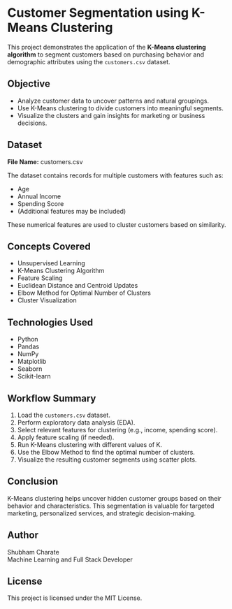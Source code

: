 # Customer Segmentation using K-Means Clustering

This project demonstrates the application of the **K-Means clustering algorithm** to segment customers based on purchasing behavior and demographic attributes using the `customers.csv` dataset.

## Objective

- Analyze customer data to uncover patterns and natural groupings.
- Use K-Means clustering to divide customers into meaningful segments.
- Visualize the clusters and gain insights for marketing or business decisions.

## Dataset

**File Name:** customers.csv

The dataset contains records for multiple customers with features such as:
- Age
- Annual Income
- Spending Score
- (Additional features may be included)

These numerical features are used to cluster customers based on similarity.

## Concepts Covered

- Unsupervised Learning
- K-Means Clustering Algorithm
- Feature Scaling
- Euclidean Distance and Centroid Updates
- Elbow Method for Optimal Number of Clusters
- Cluster Visualization

## Technologies Used

- Python
- Pandas
- NumPy
- Matplotlib
- Seaborn
- Scikit-learn

## Workflow Summary

1. Load the `customers.csv` dataset.
2. Perform exploratory data analysis (EDA).
3. Select relevant features for clustering (e.g., income, spending score).
4. Apply feature scaling (if needed).
5. Run K-Means clustering with different values of K.
6. Use the Elbow Method to find the optimal number of clusters.
7. Visualize the resulting customer segments using scatter plots.

## Conclusion

K-Means clustering helps uncover hidden customer groups based on their behavior and characteristics. This segmentation is valuable for targeted marketing, personalized services, and strategic decision-making.

## Author

Shubham Charate  
Machine Learning and Full Stack Developer

## License

This project is licensed under the MIT License.
